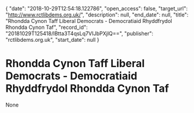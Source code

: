 {
  "date": "2018-10-29T12:54:18.122786", 
  "open_access": false, 
  "target_url": "http://www.rctlibdems.org.uk/", 
  "description": null, 
  "end_date": null, 
  "title": "Rhondda Cynon Taff Liberal Democrats - Democratiaid Rhyddfrydol Rhondda Cynon Taf", 
  "record_id": "20181029T125418/lBtta3T4qsLq7VIJbPXjlQ==", 
  "publisher": "rctlibdems.org.uk", 
  "start_date": null
}

# Rhondda Cynon Taff Liberal Democrats - Democratiaid Rhyddfrydol Rhondda Cynon Taf

None